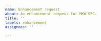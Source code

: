 ```yaml
---
name: Enhancement request
about: An enhancement request for MKW-SPC.
title: ''
labels: enhancement
assignees: ''

---
```



